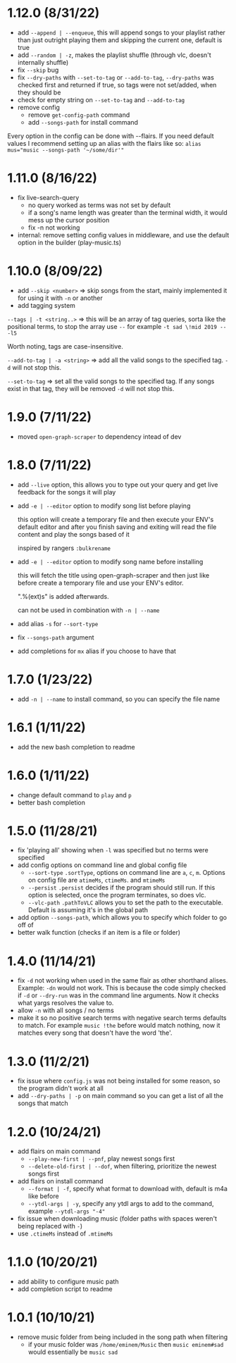 # 1.12.0 (8/31/22)

<!-- prettier-ignore -->
-   add `--append | --enqueue`, this will append songs to your playlist rather than just outright playing them and skipping the current one, default is true 
-   add `--random | -z`, makes the playlist shuffle (through vlc, doesn't internally shuffle)
-   fix `--skip` bug
-   fix `--dry-paths` with `--set-to-tag` or `--add-to-tag`, `--dry-paths` was checked first
and returned if true, so tags were not set/added, when they should be
-   check for empty string on `--set-to-tag` and `--add-to-tag`
-   remove config
    -   remove `get-config-path` command
    -   add `--songs-path` for install command

Every option in the config can be done with --flairs. If you need
default values I recommend setting up an alias with the flairs like so:
`alias mus="music --songs-path '~/some/dir'"`

# 1.11.0 (8/16/22)

<!-- prettier-ignore -->
- fix live-search-query
  - no query worked as terms was not set by default
  - if a song's name length was greater than the terminal width, it would mess up the cursor position
  - fix -n not working
- internal: remove setting config values in middleware, and use the default option in the builder (play-music.ts)

# 1.10.0 (8/09/22)

<!-- prettier-ignore -->
- add `--skip <number>` => skip songs from the start, mainly implemented it for using it with `-n` or another
- add tagging system

`--tags | -t <string..>` => this will be an array of tag queries, sorta like the positional terms,
to stop the array use `--` for example `-t sad \!mid 2019 -- -l5`

Worth noting, tags are case-insensitive.

`--add-to-tag | -a <string>` => add all the valid songs to the specified tag. `-d` will not stop this.

`--set-to-tag` => set all the valid songs to the specified tag. If any songs exist in that tag, they will be removed `-d` will not stop this.

# 1.9.0 (7/11/22)

<!-- prettier-ignore -->
- moved `open-graph-scraper` to dependency intead of dev

# 1.8.0 (7/11/22)

<!-- prettier-ignore -->
- add `--live` option, this allows you to type out your query and get live feedback
for the songs it will play
- add `-e | --editor` option to modify song list before playing

  this option will create a temporary file and then execute your ENV's
  default editor and after you finish saving and exiting will read the
  file content and play the songs based of it

  inspired by rangers `:bulkrename`

- add `-e | --editor` option to modify song name before installing
  
  this will fetch the title using open-graph-scraper and then just like before 
  create a temporary file and use your ENV's editor. 

  ".%(ext)s" is added afterwards.

  can not be used in combination with `-n | --name`
- add alias `-s` for `--sort-type`
- fix `--songs-path` argument
- add completions for `mx` alias if you choose to have that

# 1.7.0 (1/23/22)

<!-- prettier-ignore -->
- add `-n | --name` to install command, so you can specify the file name

# 1.6.1 (1/11/22)

<!-- prettier-ignore -->
- add the new bash completion to readme

# 1.6.0 (1/11/22)

<!-- prettier-ignore -->
- change default command to `play` and `p`
- better bash completion

# 1.5.0 (11/28/21)

<!-- prettier-ignore -->
- fix 'playing all' showing when `-l` was specified but no terms were specified
- add config options on command line and global config file
  - `--sort-type` `.sortType`, options on command line are `a`, `c`, `m`. Options on config file are `atimeMs`, `ctimeMs`. and `mtimeMs`
  - `--persist` `.persist` decides if the program should still run. If this option is selected, once the program terminates, so does vlc.
  - `--vlc-path` `.pathToVLC` allows you to set the path to the executable. Default is assuming it's in the global path
- add option `--songs-path`, which allows you to specify which folder to go off of
- better walk function (checks if an item is a file or folder)

# 1.4.0 (11/14/21)

<!-- prettier-ignore -->
- fix `-d` not working when used in the same flair as other shorthand alises. Example: `-dn` would not work. This is because the code simply checked if `-d` or `--dry-run` was in the command line arguments. Now it checks what yargs resolves the value to.
- allow `-n` with all songs / no terms
- make it so no positive search terms with negative search terms defaults to match. For example `music !the` before would match nothing, now it matches every song that doesn't have the word 'the'.

# 1.3.0 (11/2/21)

<!-- prettier-ignore -->
- fix issue where `config.js` was not being installed for some reason, so the program didn't work at all
- add `--dry-paths | -p` on main command so you can get a list of all the songs that match

# 1.2.0 (10/24/21)

<!-- prettier-ignore -->
- add flairs on main command
  - `--play-new-first | --pnf`, play newest songs first
  - `--delete-old-first | --dof`, when filtering, prioritize the newest songs first
- add flairs on install command
  - `--format | -f`, specify what format to download with, default is m4a like before
  - `--ytdl-args | -y`, specify any ytdl args to add to the command, example `--ytdl-args "-4"`
- fix issue when downloading music (folder paths with spaces weren't being replaced with `-`)
- use `.ctimeMs` instead of `.mtimeMs`

# 1.1.0 (10/20/21)

<!-- prettier-ignore -->
- add ability to configure music path
- add completion script to readme

# 1.0.1 (10/10/21)

<!-- prettier-ignore -->
- remove music folder from being included in the song path when filtering
  - if your music folder was `/home/eminem/Music` then `music eminem#sad` would
  essentially be `music sad`
